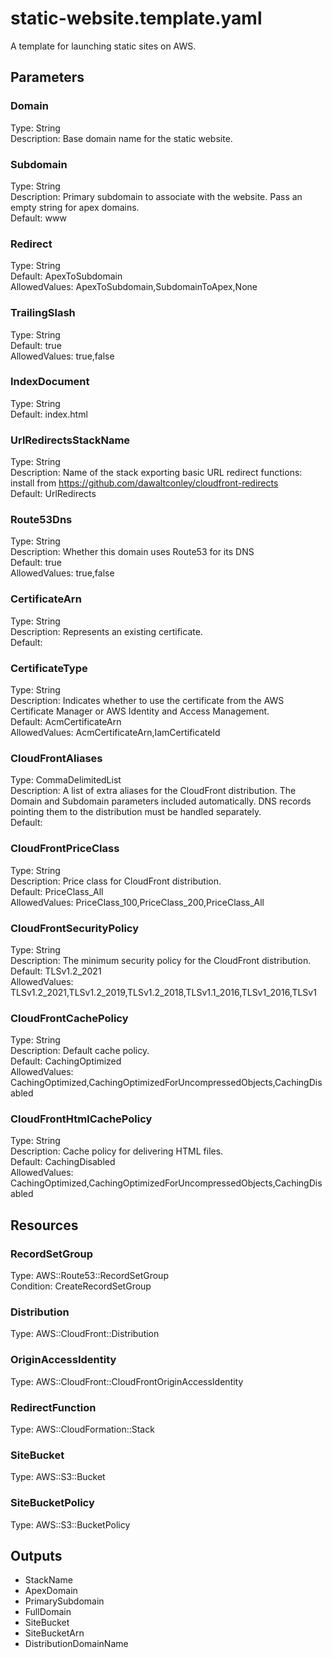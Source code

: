 # static-website.template.yaml

A template for launching static sites on AWS.

## Parameters

### Domain

Type: String  
Description: Base domain name for the static website.

### Subdomain

Type: String  
Description: Primary subdomain to associate with the website. Pass an empty string for apex domains.  
Default: www

### Redirect

Type: String  
Default: ApexToSubdomain  
AllowedValues: ApexToSubdomain,SubdomainToApex,None

### TrailingSlash

Type: String  
Default: true  
AllowedValues: true,false

### IndexDocument

Type: String  
Default: index.html

### UrlRedirectsStackName

Type: String  
Description: Name of the stack exporting basic URL redirect functions: install from https://github.com/dawaltconley/cloudfront-redirects  
Default: UrlRedirects

### Route53Dns

Type: String  
Description: Whether this domain uses Route53 for its DNS  
Default: true  
AllowedValues: true,false

### CertificateArn

Type: String  
Description: Represents an existing certificate.  
Default: 

### CertificateType

Type: String  
Description: Indicates whether to use the certificate from the AWS Certificate Manager or AWS Identity and Access Management.  
Default: AcmCertificateArn  
AllowedValues: AcmCertificateArn,IamCertificateId

### CloudFrontAliases

Type: CommaDelimitedList  
Description: A list of extra aliases for the CloudFront distribution. The Domain and Subdomain parameters included automatically. DNS records pointing them to the distribution must be handled separately.  
Default: 

### CloudFrontPriceClass

Type: String  
Description: Price class for CloudFront distribution.  
Default: PriceClass_All  
AllowedValues: PriceClass_100,PriceClass_200,PriceClass_All

### CloudFrontSecurityPolicy

Type: String  
Description: The minimum security policy for the CloudFront distribution.  
Default: TLSv1.2_2021  
AllowedValues: TLSv1.2_2021,TLSv1.2_2019,TLSv1.2_2018,TLSv1.1_2016,TLSv1_2016,TLSv1

### CloudFrontCachePolicy

Type: String  
Description: Default cache policy.  
Default: CachingOptimized  
AllowedValues: CachingOptimized,CachingOptimizedForUncompressedObjects,CachingDisabled

### CloudFrontHtmlCachePolicy

Type: String  
Description: Cache policy for delivering HTML files.  
Default: CachingDisabled  
AllowedValues: CachingOptimized,CachingOptimizedForUncompressedObjects,CachingDisabled

## Resources

### RecordSetGroup

Type: AWS::Route53::RecordSetGroup  
Condition: CreateRecordSetGroup

### Distribution

Type: AWS::CloudFront::Distribution

### OriginAccessIdentity

Type: AWS::CloudFront::CloudFrontOriginAccessIdentity

### RedirectFunction

Type: AWS::CloudFormation::Stack

### SiteBucket

Type: AWS::S3::Bucket

### SiteBucketPolicy

Type: AWS::S3::BucketPolicy

## Outputs

- StackName
- ApexDomain
- PrimarySubdomain
- FullDomain
- SiteBucket
- SiteBucketArn
- DistributionDomainName